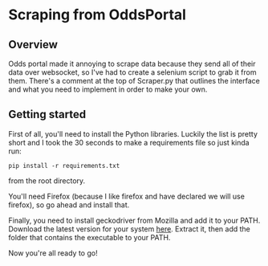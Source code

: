 # Scraping from OddsPortal

## Overview

Odds portal made it annoying to scrape data because they send all of their data over websocket, so I've had to create a selenium script to grab it from them. There's a comment at the top of Scraper.py that outlines the interface and what you need to implement in order to make your own.

## Getting started

First of all, you'll need to install the Python libraries. Luckily the list is pretty short and I took the 30 seconds to make a requirements file so just kinda run:

`pip install -r requirements.txt`

from the root directory.

You'll need Firefox (because I like firefox and have declared we will use firefox), so go ahead and install that.

Finally, you need to install geckodriver from Mozilla and add it to your PATH. Download the latest version for your system [here](https://github.com/mozilla/geckodriver/releases). Extract it, then add the folder that contains the executable to your PATH.

Now you're all ready to go!
